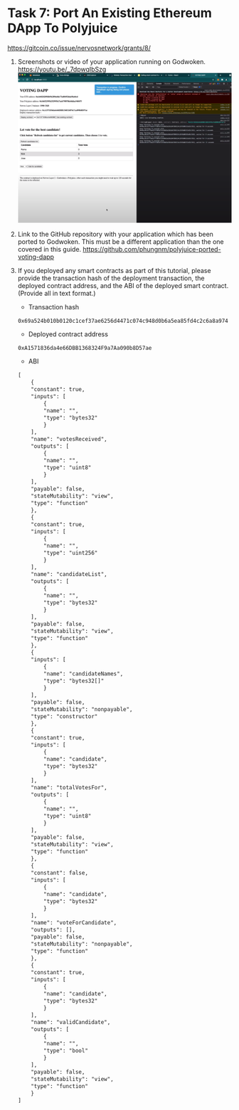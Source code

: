 # Task 7: Port An Existing Ethereum DApp To Polyjuice
https://gitcoin.co/issue/nervosnetwork/grants/8/

1) Screenshots or video of your application running on Godwoken.
https://youtu.be/_7dpwqIbSzg
![Dapp](./dapp.png)

2) Link to the GitHub repository with your application which has been ported to Godwoken. This must be a different application than the one covered in this guide.
https://github.com/phungnm/polyjuice-ported-voting-dapp

3) If you deployed any smart contracts as part of this tutorial, please provide the transaction hash of the deployment transaction, the deployed contract address, and the ABI of the deployed smart contract. (Provide all in text format.)

    - Transaction hash
    ```
    0x69a524b010b0120c1cef37ae6256d4471c074c948d0b6a5ea85fd4c2c6a8a974
    ```
    - Deployed contract address
    ```
    0xA1571836da4e66DBB1368324F9a7Aa090b8D57ae
    ```
    - ABI
    ```
    [
        {
        "constant": true,
        "inputs": [
            {
            "name": "",
            "type": "bytes32"
            }
        ],
        "name": "votesReceived",
        "outputs": [
            {
            "name": "",
            "type": "uint8"
            }
        ],
        "payable": false,
        "stateMutability": "view",
        "type": "function"
        },
        {
        "constant": true,
        "inputs": [
            {
            "name": "",
            "type": "uint256"
            }
        ],
        "name": "candidateList",
        "outputs": [
            {
            "name": "",
            "type": "bytes32"
            }
        ],
        "payable": false,
        "stateMutability": "view",
        "type": "function"
        },
        {
        "inputs": [
            {
            "name": "candidateNames",
            "type": "bytes32[]"
            }
        ],
        "payable": false,
        "stateMutability": "nonpayable",
        "type": "constructor"
        },
        {
        "constant": true,
        "inputs": [
            {
            "name": "candidate",
            "type": "bytes32"
            }
        ],
        "name": "totalVotesFor",
        "outputs": [
            {
            "name": "",
            "type": "uint8"
            }
        ],
        "payable": false,
        "stateMutability": "view",
        "type": "function"
        },
        {
        "constant": false,
        "inputs": [
            {
            "name": "candidate",
            "type": "bytes32"
            }
        ],
        "name": "voteForCandidate",
        "outputs": [],
        "payable": false,
        "stateMutability": "nonpayable",
        "type": "function"
        },
        {
        "constant": true,
        "inputs": [
            {
            "name": "candidate",
            "type": "bytes32"
            }
        ],
        "name": "validCandidate",
        "outputs": [
            {
            "name": "",
            "type": "bool"
            }
        ],
        "payable": false,
        "stateMutability": "view",
        "type": "function"
        }
    ]
    ```
